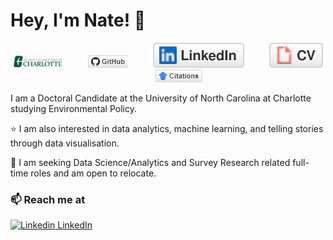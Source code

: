 # Hey, I'm Nate! 👋

<p align="center">
	<a href="https://publicpolicy.charlotte.edu/directory/nathan-duma"><img src="img/UNC_Charlotte.png" alt="UNC Charlotte" width="80" height="19.76"></a> &emsp; &emsp;
	<a href="https://github.com/Nate9309"><img src="img/github.png" alt="GitHub"></a> &emsp; &emsp;
	<a href="https://www.linkedin.com/in/nathanduma/"><img src="img/linkedin.svg" alt="LinkedIn"></a> &emsp; &emsp;
	<a href="https://drive.google.com/file/d/1L5CWMrkJLJlLXwwlo3KWBITLz6uu8Owh/view?usp=sharing"><img src="img/cv.svg" alt="Curriculum Vitae"></a> &emsp; &emsp;
	<a href="https://scholar.google.com/citations?user=Pu9esBsAAAAJ&hl=en"><img src="img/citations.png" alt="Publications"></a>
</p>



I am a Doctoral Candidate at the University of North Carolina at Charlotte studying Environmental Policy.

⭐ I am also interested in data analytics, machine learning, and telling stories through data visualisation.

💼 I am seeking Data Science/Analytics and Survey Research related full-time roles and am open to relocate.

### 📫 Reach me at 


[![Linkedin](https://i.stack.imgur.com/gVE0j.png) LinkedIn](https://www.linkedin.com/in/nathanduma/)
